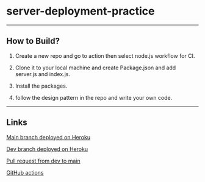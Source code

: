 # server-deployment-practice

---

## How to Build?

1. Create a new repo and go to action then select node.js workflow for CI.

2. Clone it to your local machine and create Package.json and add server.js and index.js.

3. Install the packages.

4. follow the design pattern in the repo and write your own code.

---

## Links

[Main branch deployed on Heroku](https://amr-server-deploy-prod.herokuapp.com/)

[Dev branch deployed on Heroku](https://amr-server-deploy-dev.herokuapp.com/)

[Pull request from dev to main](https://github.com/amr88nzzal/server-deployment-practice/pull/1)

[GitHub actions](https://github.com/amr88nzzal/server-deployment-practice/actions)